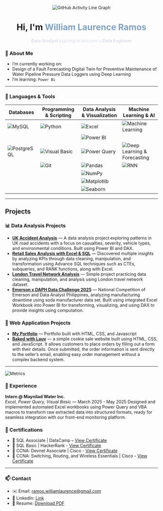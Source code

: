 <div align="center">

<img src="https://github-readme-activity-graph.vercel.app/graph?username=yam-ghub&theme=github-dark&area=true&hide_border=true&custom_title=Contribution+Graph&line=90ee90&point=ffa07a&color=9feaf9" alt="GitHub Activity Line Graph" />

</div>

<h1 align="center"> Hi, I'm <span style="color:#81A1C1;">William Laurence Ramos</span></h1>

<p align="center" style="color:#D8DEE9;">
  <strong>Data Analyst</strong> aspiring to become a <strong>Data Engineer</strong>
</p>


### 🧠 About Me

-  I’m currently working on:
  - Design of a Fault Forecasting Digital Twin for Preventive Maintenance of Water Pipeline Pressure Data Loggers using Deep Learning
-  I’m learning: `Power Bi`

---

### 🔧 Languages & Tools
| Databases | Programming & Scripting | Data Analysis & Visualization | Machine Learning & AI |
|-----------|--------------------------|-------------------------------|------------------------|
| ![MySQL](https://img.shields.io/badge/MySQL-4479A1?style=for-the-badge&logo=mysql&logoColor=white) | ![Python](https://img.shields.io/badge/Python-3776AB?style=for-the-badge&logo=python&logoColor=white) | ![Excel](https://img.shields.io/badge/Microsoft_Excel-217346?style=for-the-badge&logo=microsoft-excel&logoColor=white) | ![Machine Learning](https://img.shields.io/badge/Machine_Learning-4B6BFB?style=for-the-badge&logo=tensorflow&logoColor=white) |
|  |  | ![Power BI](https://img.shields.io/badge/Power_BI-F2C811?style=for-the-badge&logo=power-bi&logoColor=black) | |
| ![PostgreSQL](https://img.shields.io/badge/PostgreSQL-316192?style=for-the-badge&logo=postgresql&logoColor=white) | ![Visual Basic](https://img.shields.io/badge/Visual_Basic-5C2D91?style=for-the-badge&logo=visual-basic&logoColor=white) | ![Power Query](https://img.shields.io/badge/Power_Query-F2C811?style=for-the-badge&logo=microsoft-power-bi&logoColor=black) | ![Deep Learning & Forecasting](https://img.shields.io/badge/Deep_Learning-FF6F61?style=for-the-badge&logo=neuralink&logoColor=white) |
|  | ![Git](https://img.shields.io/badge/Git-F05032?style=for-the-badge&logo=git&logoColor=white) | ![Pandas](https://img.shields.io/badge/Pandas-150458?style=for-the-badge&logo=pandas&logoColor=white) | ![RNN](https://img.shields.io/badge/RNN-4B6BFB?style=for-the-badge&logo=tensorflow&logoColor=white) |
|  |  | ![NumPy](https://img.shields.io/badge/NumPy-013243?style=for-the-badge&logo=python&logoColor=white) | |
|  |  | ![Matplotlib](https://img.shields.io/badge/Matplotlib-F7761E?style=for-the-badge&logo=matplotlib&logoColor=white) | |
|  |  | ![Seaborn](https://img.shields.io/badge/Seaborn-0A3661?style=for-the-badge&logo=seaborn&logoColor=white) | |




---
## Projects

### 📊 Data Analysis Projects
-  [**UK Accident Analysis**](https://github.com/Yam-ghub/UK-Road-Accident-Analysis) — A data analysis project exploring patterns in UK road accidents with a focus on casualties, severity, vehicle types, and environmental conditions. Built using Power BI and DAX.
-  [**Retail Sales Analysis with Excel & SQL**](https://github.com/Yam-ghub/SalesAnalysisSQL.git) — Discovered multiple insights by analyzing KPIs through data cleaning, manipulation, and transformation using Advance SQL techniques such as CTEs, subqueries, and RANK functions, along with Excel.
- [**London Travel Network Analysis**](https://github.com/Yam-ghub/LondonTravelNetwork.git) — Simple project practicing data cleaning, manipulation, and analysis using London travel network dataset.
- [**Emerson x DAPH Data Challenge 2025**](https://github.com/Yam-ghub/Manufacturing_Downtime) — National Competition of Emerson and Data Analyst Philippines, analyzing manufacturing downtime using soda manufacturer data set. Built using integrated Excel Workbook into Power BI for transforming, visualizing, and using DAX to provide insights using computation. 

### 🚀 Web Application Projects
-  [**My Portfolio**](https://github.com/Yam-ghub/Yam-ghub.github.io.git) — Portfolio built with HTML, CSS, and Javascript
-  [**Baked with Lauv**](https://github.com/Yam-ghub/BakedwLauvwBE) — a simple cookie sale website built using HTML, CSS, and JavaScript. It allows customers to place orders by filling out a form with their details. Once submitted, the order information is sent directly to the seller’s email, enabling easy order management without a complex backend system.
---
![Metrics](https://raw.githubusercontent.com/Yam-ghub/metrics/github-metrics.svg)

### 🧳 Experience

**Intern @ Maynilad Water Inc.**  
*Excel, Power Query, Visual Basic* — March 2025 - May 2025
Designed and implemented automated Excel workbooks using Power Query and VBA macros to transform raw extracted data into structured formats, ready for seamless integration with our front-end monitoring platform.


### 📜 Certifications

-  🐘 SQL Associate | DataCamp – [View Certificate](https://www.datacamp.com/certificate/SQA0012764305438)
-  🐘 SQL Basic | HackerRank - [View Certificate](https://www.hackerrank.com/certificates/e54a3794a38b)
-  🥇 CCNA: Devnet Associate | Cisco - [View Certificate](https://www.credly.com/badges/e4053a47-ee28-4a49-8b39-5f21db4bc78d/)
-  🥇 CCNA: Switching, Routing, and Wireless Essentials | Cisco - [View Certificate](https://www.credly.com/badges/685df46c-11a9-49f4-85d1-fe4a321087a8/)
---

### 📫 Contact

- ✉️ Email: ramos.williamlaurence@gmail.com 
- 💼 LinkedIn: [Link](https://www.linkedin.com/in/yamramos/)
- 📄 Resume: [Download PDF](https://drive.google.com/file/d/1j1d05B0B-pR4-hYUExb9yLLRaNoJCE4O/view?usp=sharing)
